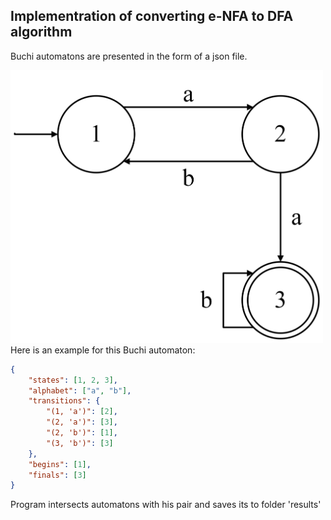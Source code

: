 ## Implementration of converting e-NFA to DFA algorithm

Buchi automatons are presented in the form of a json file.

<img src="https://github.com/Megarekrut65/AASDM-2023/blob/main/Lab3/images/input1.jpeg?raw=true" alt="automaton" width="500"/>
Here is an example for this Buchi automaton:

````json
{
    "states": [1, 2, 3],
    "alphabet": ["a", "b"],
    "transitions": {
        "(1, 'a')": [2],
        "(2, 'a')": [3],
        "(2, 'b')": [1],
        "(3, 'b')": [3]
    },
    "begins": [1],
    "finals": [3]
}


````

Program intersects automatons with his pair and saves its to folder 'results'